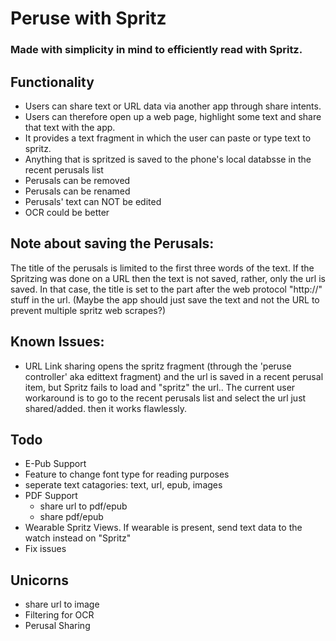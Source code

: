 # Peruse with Spritz
### Made with simplicity in mind to efficiently read with Spritz.

## Functionality 
- Users can share text or URL data via another app through share intents.
- Users can therefore open up a web page, highlight some text and share that text with the app.
- It provides a text fragment in which the user can paste or type text to spritz.
- Anything that is spritzed is saved to the phone's local databsse in the recent perusals list
- Perusals can be removed
- Perusals can be renamed
- Perusals' text can NOT be edited
- OCR could be better

## Note about saving the Perusals:
The title of the perusals is limited to the first three words of the text.
If the Spritzing was done on a URL then the text is not saved, rather, only
the url is saved. In that case, the title is set to the part after the web protocol
"http://" stuff in the url. (Maybe the app should just save the text and not the
URL to prevent multiple spritz web scrapes?)

## Known Issues:
- URL Link sharing opens the spritz fragment (through the 'peruse controller' aka edittext fragment) and the url is saved in a recent perusal item, but Spritz fails to load and "spritz" the url.. The current user workaround is to go to the recent perusals list and select the url just shared/added. then it works flawlessly. 

## Todo
- E-Pub Support
- Feature to change font type for reading purposes
- seperate text catagories: text, url, epub, images
- PDF Support
	- share url to pdf/epub
	- share pdf/epub
- Wearable Spritz Views. If wearable is present, send text data to the watch instead on "Spritz"
- Fix issues

## Unicorns 
- share url to image
- Filtering for OCR
- Perusal Sharing 

